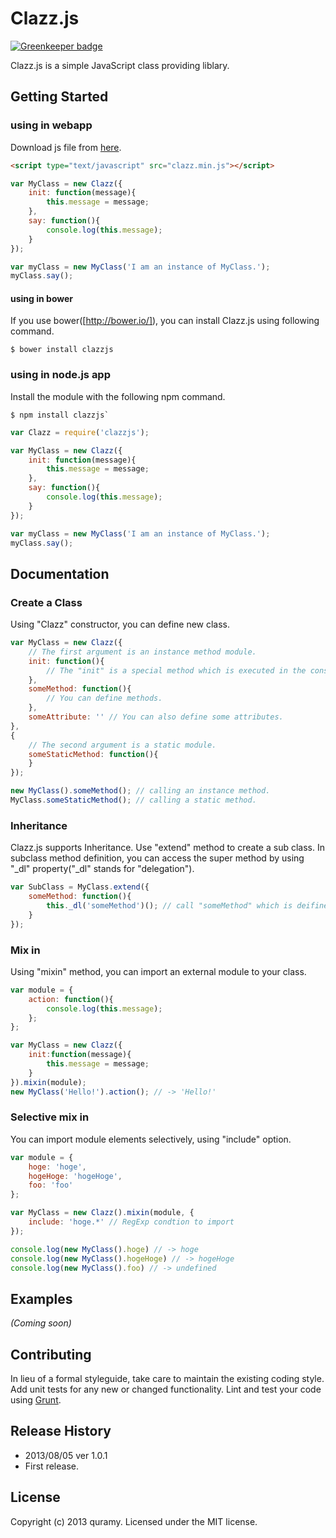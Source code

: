 # Clazz.js 

[![Greenkeeper badge](https://badges.greenkeeper.io/Quramy/clazzjs.svg)](https://greenkeeper.io/)

Clazz.js is a simple JavaScript class providing liblary.

## Getting Started
### using in webapp
Download js file from [here](https://raw.github.com/Quramy/clazzjs/master/clazz.min.js).
```html
<script type="text/javascript" src="clazz.min.js"></script>
```
```javascript
var MyClass = new Clazz({
	init: function(message){
		this.message = message;
	},
	say: function(){
		console.log(this.message);
	}
});

var myClass = new MyClass('I am an instance of MyClass.');
myClass.say();
```
#### using in bower
If you use bower([http://bower.io/]), you can install Clazz.js using following command.

```
$ bower install clazzjs
```

### using in node.js app
Install the module with the following npm command.

```
$ npm install clazzjs`
```

```javascript
var Clazz = require('clazzjs');

var MyClass = new Clazz({
	init: function(message){
		this.message = message;
	},
	say: function(){
		console.log(this.message);
	}
});

var myClass = new MyClass('I am an instance of MyClass.');
myClass.say();
```

## Documentation
### Create a Class
Using "Clazz" constructor, you can define new class.
```javascript
var MyClass = new Clazz({
	// The first argument is an instance method module.
	init: function(){
		// The "init" is a special method which is executed in the constructor.
	},
	someMethod: function(){
		// You can define methods.
	},
	someAttribute: '' // You can also define some attributes.
},
{
	// The second argument is a static module.
	someStaticMethod: function(){
	}
});

new MyClass().someMethod(); // calling an instance method.
MyClass.someStaticMethod(); // calling a static method.
```
### Inheritance
Clazz.js supports Inheritance. Use "extend" method to create a sub class.
In subclass method definition, you can access the super method by using "_dl" property("_dl" stands for "delegation").
```javascript
var SubClass = MyClass.extend({
	someMethod: function(){
		this._dl('someMethod')(); // call "someMethod" which is deifined by the super class.
	}
});
```

### Mix in
Using "mixin" method, you can import an external module to your class.
```javascript
var module = {
	action: function(){
		console.log(this.message);
	};
};

var MyClass = new Clazz({
	init:function(message){
		this.message = message;
	}
}).mixin(module);
new MyClass('Hello!').action(); // -> 'Hello!'
```

### Selective mix in
You can import module elements selectively, using "include" option.
```javascript
var module = {
	hoge: 'hoge',
	hogeHoge: 'hogeHoge',
	foo: 'foo'
};

var MyClass = new Clazz().mixin(module, {
	include: 'hoge.*' // RegExp condtion to import
});

console.log(new MyClass().hoge) // -> hoge
console.log(new MyClass().hogeHoge) // -> hogeHoge
console.log(new MyClass().foo) // -> undefined
```

## Examples
_(Coming soon)_

## Contributing
In lieu of a formal styleguide, take care to maintain the existing coding style. Add unit tests for any new or changed functionality. Lint and test your code using [Grunt](http://gruntjs.com/).

## Release History
* 2013/08/05 ver 1.0.1
 * First release.

## License
Copyright (c) 2013 quramy. Licensed under the MIT license.

